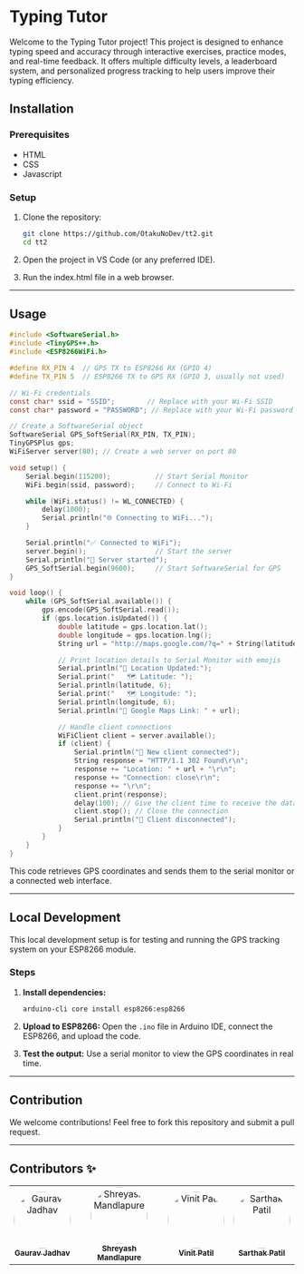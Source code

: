# Typing Tutor

Welcome to the Typing Tutor project! This project is designed to enhance typing speed and accuracy through interactive exercises, practice modes, and real-time feedback. It offers multiple difficulty levels, a leaderboard system, and personalized progress tracking to help users improve their typing efficiency.

## Installation

### Prerequisites
- HTML
- CSS
- Javascript

### Setup

1. Clone the repository:
   ```bash
   git clone https://github.com/OtakuNoDev/tt2.git
   cd tt2
   ```

3. Open the project in VS Code (or any preferred IDE).

4. Run the index.html file in a web browser.

---

## Usage

```c
#include <SoftwareSerial.h>
#include <TinyGPS++.h>
#include <ESP8266WiFi.h>

#define RX_PIN 4  // GPS TX to ESP8266 RX (GPIO 4)
#define TX_PIN 5  // ESP8266 TX to GPS RX (GPIO 3, usually not used)

// Wi-Fi credentials
const char* ssid = "SSID";        // Replace with your Wi-Fi SSID
const char* password = "PASSWORD"; // Replace with your Wi-Fi password

// Create a SoftwareSerial object
SoftwareSerial GPS_SoftSerial(RX_PIN, TX_PIN);
TinyGPSPlus gps;
WiFiServer server(80); // Create a web server on port 80

void setup() {
    Serial.begin(115200);           // Start Serial Monitor
    WiFi.begin(ssid, password);     // Connect to Wi-Fi

    while (WiFi.status() != WL_CONNECTED) {
        delay(1000);
        Serial.println("🌐 Connecting to WiFi...");
    }

    Serial.println("✅ Connected to WiFi");
    server.begin();                 // Start the server
    Serial.println("🚀 Server started");
    GPS_SoftSerial.begin(9600);     // Start SoftwareSerial for GPS
}

void loop() {
    while (GPS_SoftSerial.available()) {
        gps.encode(GPS_SoftSerial.read());
        if (gps.location.isUpdated()) {
            double latitude = gps.location.lat();
            double longitude = gps.location.lng();
            String url = "http://maps.google.com/?q=" + String(latitude, 6) + "," + String(longitude, 6);

            // Print location details to Serial Monitor with emojis
            Serial.println("📍 Location Updated:");
            Serial.print("   🗺️ Latitude: ");
            Serial.println(latitude, 6);
            Serial.print("   🗺️ Longitude: ");
            Serial.println(longitude, 6);
            Serial.println("🔗 Google Maps Link: " + url);

            // Handle client connections
            WiFiClient client = server.available();
            if (client) {
                Serial.println("🌟 New client connected");
                String response = "HTTP/1.1 302 Found\r\n";
                response += "Location: " + url + "\r\n";
                response += "Connection: close\r\n";
                response += "\r\n";
                client.print(response);
                delay(100); // Give the client time to receive the data
                client.stop(); // Close the connection
                Serial.println("👋 Client disconnected");
            }
        }
    }
}

```

This code retrieves GPS coordinates and sends them to the serial monitor or a connected web interface.

---

## Local Development

This local development setup is for testing and running the GPS tracking system on your ESP8266 module.

### Steps

1. **Install dependencies:**
   ```bash
   arduino-cli core install esp8266:esp8266
   ```

2. **Upload to ESP8266:**
   Open the `.ino` file in Arduino IDE, connect the ESP8266, and upload the code.

3. **Test the output:**
   Use a serial monitor to view the GPS coordinates in real time.

---

## Contribution

We welcome contributions! Feel free to fork this repository and submit a pull request.

---

## Contributors ✨

<div align="center">
  <table>
    <tr>
      <td align="center">
        <a href="https://github.com/OtakuNoDev">
          <img src="https://github.com/OtakuNoDev.png" width="100px" style="border-radius: 50%;" alt="Gaurav Jadhav"/><br />
          <sub><b>Gaurav Jadhav</b></sub>
        </a>
      </td>
      <td align="center">
        <a href="https://github.com/Yash-codes2024">
          <img src="https://github.com/Yash-codes2024.png" width="100px" style="border-radius: 50%;" alt="Shreyash Mandlapure"/><br />
          <sub><b>Shreyash Mandlapure</b></sub>
        </a>
      </td>
      <td align="center">
        <a href="https://github.com/Vinit1936">
          <img src="https://github.com/Vinit1936.png" width="100px" style="border-radius: 50%;" alt="Vinit Patil"/><br />
          <sub><b>Vinit Patil</b></sub>
        </a>
      </td>
      <td align="center">
        <a href="https://github.com/Sarthakpatil23">
          <img src="https://github.com/Sarthakpatil23.png" width="100px" style="border-radius: 50%;" alt="Sarthak Patil"/><br />
          <sub><b>Sarthak Patil</b></sub>
        </a>
      </td>
    </tr>
  </table>
</div>
